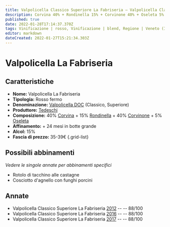 ```yaml
---
title: Valpolicella Classico Superiore La Fabriseria – Valpolicella Classico Superiore DOCG – Tedeschi – Veneto (IT) – 35-39€ – 3★
description: Corvina 40% + Rondinella 15% + Corvinone 40% + Oseleta 5% | Rotolo di tacchino alle castagne – Cosciotto d'agnello con funghi porcini
published: true
date: 2022-01-28T17:14:37.370Z
tags: Vinificazione | rosso, Vinificazione | blend, Regione | Veneto (IT), Vinificazione | fermo, Prezzi | 35-39€, Vitigni | Corvina, Vitigni | Rondinella, Vitigni | Corvinone, Vitigni | Molinara, Vitigni | Oseleta, Valutazioni | 3 stelle, Alimento | tacchino, Aromatizzazione | alle castagne, Alimento | agnello, Aromatizzazione | ai funghi porcini
editor: markdown
dateCreated: 2022-01-27T15:21:34.303Z
---
```


# Valpolicella La Fabriseria

## Caratteristiche
- **Nome:** <span class="nome">Valpolicella La Fabriseria</span>
- **Tipologia:** Rosso fermo
- **Denominazione:** <span class="denominazione">[Valpolicella DOC](/denominazioni/Italia/Veneto/DOC/Valpolicella) (Classico, Superiore)</span>
- **Produttore:** <span class="cantina">[Tedeschi](/produttori/Italia/Veneto/Tedeschi)</span> 
- **Composizione:** 40% [Corvina](/vitigni/Italia/bacca-nera/corvina) + 15% [Rondinella](/vitigni/Italia/bacca-nera/rondinella) + 40% [Corvinone](/vitigni/Italia/bacca-nera/corvinone) + 5% [Oseleta](/vitigni/Italia/bacca-nera/oseleta)
- **Affinamento:** + 24 mesi in botte grande
- **Alcol:** 15%
- **Fascia di prezzo:** 35-39€
{.grid-list}

## Possibili abbinamenti
*Vedere le singole annate per abbinamenti specifici*

- Rotolo di tacchino alle castagne 
- Cosciotto d'agnello con funghi porcini

## Annate
- Valpolicella Classico Superiore La Fabriseria [2012](vini/Italia/Veneto/Tedeschi/Valpolicella-Classico-Superiore-La-Fabriseria/2012) -- <span class="star-3"></span> -- 88/100
- Valpolicella Classico Superiore La Fabriseria [2016](vini/Italia/Veneto/Tedeschi/Valpolicella-Classico-Superiore-La-Fabriseria/2016) -- <span class="star-3"></span> -- 88/100
- Valpolicella Classico Superiore La Fabriseria [2017](vini/Italia/Veneto/Tedeschi/Valpolicella-Classico-Superiore-La-Fabriseria/2017) -- <span class="star-3"></span> -- 88/100



